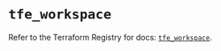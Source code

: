 # `tfe_workspace`

Refer to the Terraform Registry for docs: [`tfe_workspace`](https://registry.terraform.io/providers/hashicorp/tfe/0.64.0/docs/resources/workspace).
